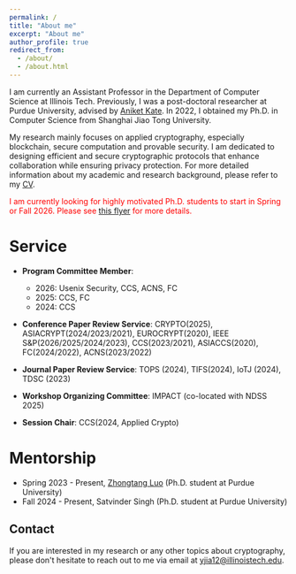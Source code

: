 ```yaml
---
permalink: /
title: "About me"
excerpt: "About me"
author_profile: true
redirect_from: 
  - /about/
  - /about.html
---
```


I am currently an Assistant Professor in the Department of Computer Science at Illinois Tech. Previously, I was a post-doctoral researcher at Purdue University, advised by [Aniket Kate](https://www.cs.purdue.edu/homes/akate/). In 2022, I obtained my Ph.D. in Computer Science from Shanghai Jiao Tong University.


My research mainly focuses on applied cryptography, especially blockchain, secure computation and provable security. I am dedicated to designing efficient and secure cryptographic protocols that enhance collaboration while ensuring privacy protection. For more detailed information about my academic and research background, please refer to my [CV](/files/resume.pdf).

<p style="color:red">I am currently looking for highly motivated Ph.D. students to start in Spring or Fall 2026. Please see <a href="/files/Hiring.pdf">this flyer</a> for more details.</p>



Service
======
- **Program Committee Member**:    
  - 2026: Usenix Security, CCS, ACNS, FC
  - 2025: CCS, FC
  - 2024: CCS 

- **Conference Paper Review Service**: CRYPTO(2025), ASIACRYPT(2024/2023/2021), EUROCRYPT(2020), IEEE S&P(2026/2025/2024/2023), CCS(2023/2021), ASIACCS(2020), FC(2024/2022), ACNS(2023/2022)
- **Journal Paper Review Service**: TOPS (2024), TIFS(2024), IoTJ (2024), TDSC (2023)
- **Workshop Organizing Committee**: IMPACT (co-located with NDSS 2025)
- **Session Chair**: CCS(2024, Applied Crypto)

<!-- For more info
------
More info about configuring academicpages can be found in [the guide](https://academicpages.github.io/markdown/). The [guides for the Minimal Mistakes theme](https://mmistakes.github.io/minimal-mistakes/docs/configuration/) (which this theme was forked from) might also be helpful. -->


Mentorship
======
- Spring 2023 - Present, [Zhongtang Luo](https://zhtluo.com/) (Ph.D. student at Purdue University)   
- Fall 2024 - Present, Satvinder Singh (Ph.D. student at Purdue University)


Contact
------
If you are interested in my research or any other topics about cryptography, please don't hesitate to reach out to me via email at yjia12@illinoistech.edu.
